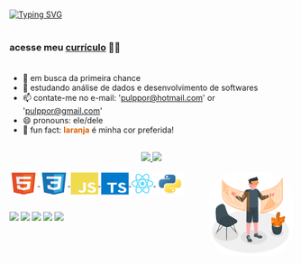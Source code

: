 <br>

[![Typing SVG](https://readme-typing-svg.herokuapp.com/?color=58a6f0&size=34&center=true&vCenter=true&width=1000&lines=olá+mundo!+eu+sou+leonardo+pulpor.+👋;procuro+uma+vaga+em+front-end+;ou+em+análise+de+dados.+🎲+;%29)](https://git.io/typing-svg)
<br><br>
### acesse meu <a href="https://portfolio-pulpor.vercel.app" target="_blank">currículo</a> 👨‍🎓<br><br> 

- 🔭 em busca da primeira chance
- 🌱 estudando análise de dados e desenvolvimento de softwares
- 📫 contate-me no e-mail: 'pulppor@hotmail.com' or 'pulppor@gmail.com'
- 😄 pronouns: ele/dele
- 🍊 fun fact: <b><font color="#DE6004">laranja</font></b> é minha cor preferida!

<br>
<div align="center">
  <a href="https://github.com/pulpor">
  <img height="180em" src="https://github-readme-stats.vercel.app/api?username=pulpor&show_icons=true&theme=codeSTACKr&include_all_commits=true&count_private=true"/>
  <img height="180em" src="https://github-readme-stats.vercel.app/api/top-langs/?username=pulpor&layout=compact&langs_count=7&theme=codeSTACKr"/>
</div> 

<div style="display: inline_block"><br>

  <img align="center" alt="HTML" height="40" width="50" src="https://raw.githubusercontent.com/devicons/devicon/master/icons/html5/html5-original.svg">
  <img align="center" alt="CSS" height="40" width="50" src="https://raw.githubusercontent.com/devicons/devicon/master/icons/css3/css3-original.svg">
  <img align="center" alt="Js" height="40" width="50" src="https://raw.githubusercontent.com/devicons/devicon/master/icons/javascript/javascript-plain.svg">
  <img align="center" alt="Ts" height="40" width="50" src="https://raw.githubusercontent.com/devicons/devicon/master/icons/typescript/typescript-plain.svg" style="max-width: 100%;">
  <img align="center" alt="React" height="40" width="40" src="https://raw.githubusercontent.com/izumin5210/emojipack-for-devicon/master/png/react.png"> 
  <img align="center" alt="Python" height="40" width="50" src="https://raw.githubusercontent.com/devicons/devicon/master/icons/python/python-original.svg">
  <!--   <img align="center" alt="Jest" height="45" width="45" src="">  -->

  
  <img align="right" alt="asset-pic" height="150" style="border-radius:50px;" src="animacao.svg">
</div>

##

<div> 
  
  <a href="https://www.linkedin.com/in/pulpor" target="_blank"><img src="https://img.shields.io/badge/-LinkedIn-%230077B5?style=for-the-badge&logo=linkedin&logoColor=white" target="_blank"></a>
  <a href = "mailto:pulppor@hotmail.com"><img src="https://img.shields.io/badge/Gmail-D14836?style=for-the-badge&logo=gmail&logoColor=white" target="_blank"></a>
  <a href="https://instagram.com/pulppor" target="_blank"><img src="https://img.shields.io/badge/-Instagram-%23E4405F?style=for-the-badge&logo=instagram&logoColor=white" target="_blank"></a>
   <a href="https://wa.me/43996916620" target="_blank"><img src="https://img.shields.io/badge/WhatsApp-25D366?style=for-the-badge&logo=whatsapp&logoColor=white" target="_blank"></a>
   <a href="https://t.me/pulppor" target="_blank"><img src="https://img.shields.io/badge/Telegram-2CA5E0?style=for-the-badge&logo=telegram&logoColor=white" target="_blank"></a> 
 
<!-- ![Snake animation](https://github.com/pulpor/pulpor/blob/output/github-contribution-grid-snake.svg) -->

 
</div>
